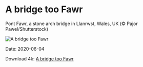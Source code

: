 # A bridge too Fawr

Pont Fawr, a stone arch bridge in Llanrwst, Wales, UK (© Pajor Pawel/Shutterstock)

![A bridge too Fawr](https://bing.com/th?id=OHR.PontFawr_EN-US2807758957_UHD.jpg&rf=LaDigue_UHD.jpg&pid=hp&w=1024&h=576)

Date: 2020-06-04

Download 4k: [A bridge too Fawr](https://bing.com/th?id=OHR.PontFawr_EN-US2807758957_UHD.jpg&rf=LaDigue_UHD.jpg&pid=hp&w=3840&h=2160)

